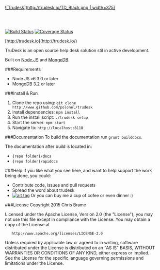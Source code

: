 [![Trudesk](http://trudesk.io/TD_Black.png | width=375)](http://trudesk.io/)

<br/><br/>

[![Build Status](https://travis-ci.org/polonel/trudesk.svg?branch=master)](https://travis-ci.org/polonel/trudesk)
[![Coverage Status](https://coveralls.io/repos/polonel/trudesk/badge.svg?branch=master&service=github)](https://coveralls.io/github/polonel/trudesk?branch=develop)

[http://trudesk.io](http://trudesk.io/)

TruDesk is an open source help desk solution stil in active development. 

Built on [Node.JS](http://nodejs.org) and [MongoDB](http://www.mongodb.org).

###Requirements
+ Node.JS v6.3.0 or later
+ MongoDB 3.2 or later

###Install & Run
1. Clone the repo using: ```git clone http://www.github.com/polonel/trudesk```
2. Install dependencies: ```npm install```
3. Run the install script: ```./trudesk setup```
4. Start the server: ```npm start```
5. Navigate to: ```http://localhost:8118```

###Documentation
To build the documentation run ```grunt builddocs```.

The documentation after build is located in:
- ```{repo folder}/docs``` 
- ```{repo folder}/apidocs```

###Help
if you like what you see here, and want to help support the work being done, you could:

+ Contribute code, issues and pull requests
+ Spread the word about trudesk
+ [![alt tag](https://www.paypalobjects.com/en_US/i/btn/btn_donate_SM.gif)](https://www.paypal.com/cgi-bin/webscr?cmd=_s-xclick&hosted_button_id=USPWFP6P6RTKC) Or you can buy me a cup of cofee or even dinner :)



###License
Copyright 2015 Chris Brame

   Licensed under the Apache License, Version 2.0 (the "License");
   you may not use this file except in compliance with the License.
   You may obtain a copy of the License at

       http://www.apache.org/licenses/LICENSE-2.0

   Unless required by applicable law or agreed to in writing, software
   distributed under the License is distributed on an "AS IS" BASIS,
   WITHOUT WARRANTIES OR CONDITIONS OF ANY KIND, either express or implied.
   See the License for the specific language governing permissions and
   limitations under the License.